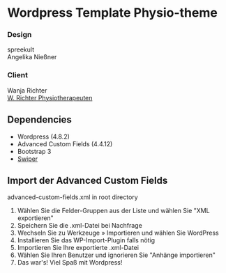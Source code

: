 # Wordpress Template Physio-theme

### Design
spreekult  
Angelika Nießner

### Client
Wanja Richter  
[W. Richter Physiotherapeuten](http://dev.wanja-richter.de)

## Dependencies

- Wordpress (4.8.2)
- Advanced Custom Fields (4.4.12)
- Bootstrap 3
- [Swiper](http://idangero.us/swiper/)


## Import der Advanced Custom Fields

advanced-custom-fields.xml in root directory

1. Wählen Sie die Felder-Gruppen aus der Liste und wählen Sie "XML exportieren"
2. Speichern Sie die .xml-Datei bei Nachfrage
3. Wechseln Sie zu Werkzeuge » Importieren und wählen Sie WordPress
4. Installieren Sie das WP-Import-Plugin falls nötig
5. Importieren Sie Ihre exportierte .xml-Datei
6. Wählen Sie Ihren Benutzer und ignorieren Sie  "Anhänge importieren"  
7. Das war's! Viel Spaß mit Wordpress!
